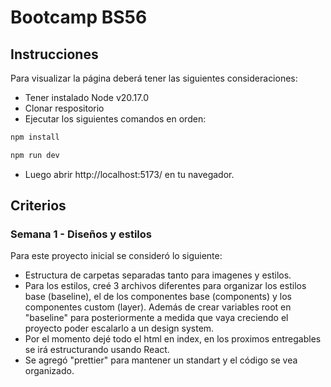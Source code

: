 # Bootcamp BS56

## Instrucciones

Para visualizar la página deberá tener las siguientes consideraciones:

- Tener instalado Node v20.17.0
- Clonar respositorio
- Ejecutar los siguientes comandos en orden:

```bash
npm install
```

```bash
npm run dev
```

- Luego abrir http://localhost:5173/ en tu navegador.

## Criterios

### Semana 1 - Diseños y estilos

Para este proyecto inicial se consideró lo siguiente:

- Estructura de carpetas separadas tanto para imagenes y estilos.
- Para los estilos, creé 3 archivos diferentes para organizar los estilos base (baseline), el de los componentes base (components) y los componentes custom (layer). Además de crear variables root en "baseline" para posteriormente a medida que vaya creciendo el proyecto poder escalarlo a un design system.
- Por el momento dejé todo el html en index, en los proximos entregables se irá estructurando usando React.
- Se agregó "prettier" para mantener un standart y el código se vea organizado.
